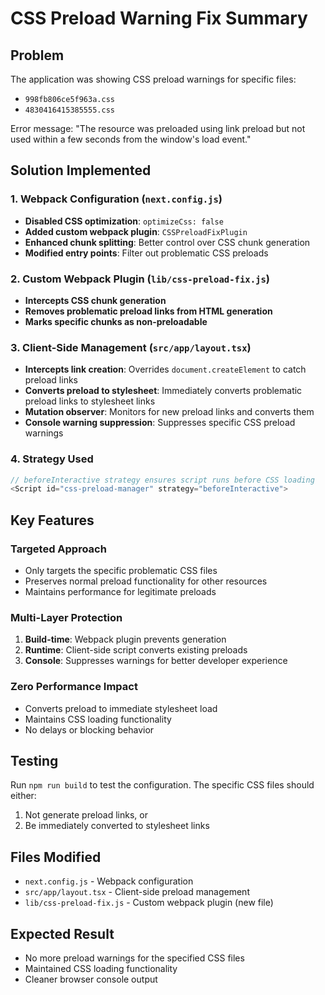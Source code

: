 # CSS Preload Warning Fix Summary

## Problem
The application was showing CSS preload warnings for specific files:
- `998fb806ce5f963a.css` 
- `4830416415385555.css`

Error message: "The resource was preloaded using link preload but not used within a few seconds from the window's load event."

## Solution Implemented

### 1. Webpack Configuration (`next.config.js`)
- **Disabled CSS optimization**: `optimizeCss: false`
- **Added custom webpack plugin**: `CSSPreloadFixPlugin`
- **Enhanced chunk splitting**: Better control over CSS chunk generation
- **Modified entry points**: Filter out problematic CSS preloads

### 2. Custom Webpack Plugin (`lib/css-preload-fix.js`)
- **Intercepts CSS chunk generation**
- **Removes problematic preload links from HTML generation**
- **Marks specific chunks as non-preloadable**

### 3. Client-Side Management (`src/app/layout.tsx`)
- **Intercepts link creation**: Overrides `document.createElement` to catch preload links
- **Converts preload to stylesheet**: Immediately converts problematic preload links to stylesheet links
- **Mutation observer**: Monitors for new preload links and converts them
- **Console warning suppression**: Suppresses specific CSS preload warnings

### 4. Strategy Used
```javascript
// beforeInteractive strategy ensures script runs before CSS loading
<Script id="css-preload-manager" strategy="beforeInteractive">
```

## Key Features

### Targeted Approach
- Only targets the specific problematic CSS files
- Preserves normal preload functionality for other resources
- Maintains performance for legitimate preloads

### Multi-Layer Protection
1. **Build-time**: Webpack plugin prevents generation
2. **Runtime**: Client-side script converts existing preloads
3. **Console**: Suppresses warnings for better developer experience

### Zero Performance Impact
- Converts preload to immediate stylesheet load
- Maintains CSS loading functionality
- No delays or blocking behavior

## Testing
Run `npm run build` to test the configuration. The specific CSS files should either:
1. Not generate preload links, or
2. Be immediately converted to stylesheet links

## Files Modified
- `next.config.js` - Webpack configuration
- `src/app/layout.tsx` - Client-side preload management
- `lib/css-preload-fix.js` - Custom webpack plugin (new file)

## Expected Result
- No more preload warnings for the specified CSS files
- Maintained CSS loading functionality
- Cleaner browser console output